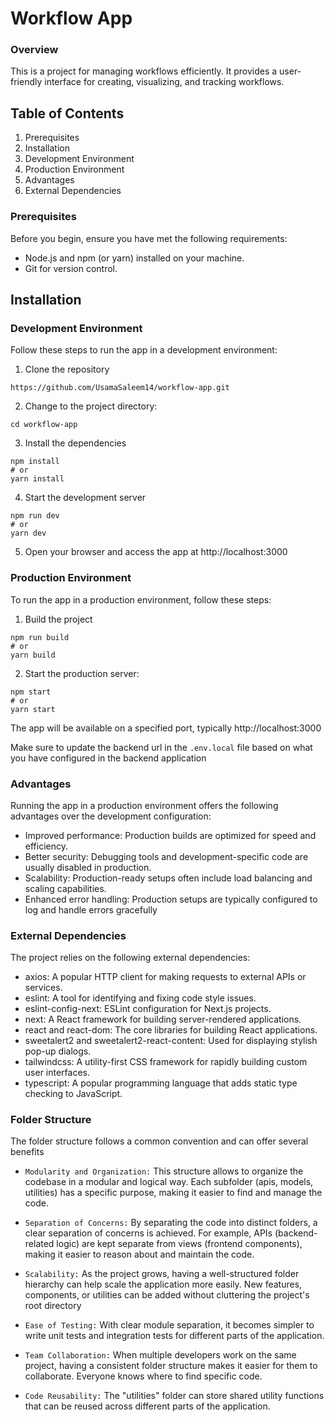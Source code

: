 # Workflow App

### Overview

This is a project for managing workflows efficiently. It provides a user-friendly interface for creating, visualizing, and tracking workflows.

## Table of Contents

1. Prerequisites
2. Installation
3. Development Environment
4. Production Environment
5. Advantages
6. External Dependencies

### Prerequisites

Before you begin, ensure you have met the following requirements:

- Node.js and npm (or yarn) installed on your machine.
- Git for version control.

## Installation

### Development Environment

Follow these steps to run the app in a development environment:

1. Clone the repository

```
https://github.com/UsamaSaleem14/workflow-app.git
```

2. Change to the project directory:

```
cd workflow-app
```

3. Install the dependencies

```
npm install
# or
yarn install
```

4. Start the development server

```
npm run dev
# or
yarn dev
```

5. Open your browser and access the app at http://localhost:3000

### Production Environment

To run the app in a production environment, follow these steps:

1. Build the project

```
npm run build
# or
yarn build
```

2. Start the production server:

```
npm start
# or
yarn start
```

The app will be available on a specified port, typically http://localhost:3000


Make sure to update the backend url in the `.env.local` file based on what you have configured in the backend application
### Advantages

Running the app in a production environment offers the following advantages over the development configuration:

- Improved performance: Production builds are optimized for speed and efficiency.
- Better security: Debugging tools and development-specific code are usually disabled in production.
- Scalability: Production-ready setups often include load balancing and scaling capabilities.
- Enhanced error handling: Production setups are typically configured to log and handle errors gracefully

### External Dependencies

The project relies on the following external dependencies:

- axios: A popular HTTP client for making requests to external APIs or services.
- eslint: A tool for identifying and fixing code style issues.
- eslint-config-next: ESLint configuration for Next.js projects.
- next: A React framework for building server-rendered applications.
- react and react-dom: The core libraries for building React applications.
- sweetalert2 and sweetalert2-react-content: Used for displaying stylish pop-up dialogs.
- tailwindcss: A utility-first CSS framework for rapidly building custom user interfaces.
- typescript: A popular programming language that adds static type checking to JavaScript.

### Folder Structure

The folder structure follows a common convention and can offer several benefits

- `Modularity and Organization:` This structure allows to organize the codebase in a modular and logical way. Each subfolder (apis, models, utilities) has a specific purpose, making it easier to find and manage the code.

- `Separation of Concerns:` By separating the code into distinct folders, a clear separation of concerns is achieved. For example, APIs (backend-related logic) are kept separate from views (frontend components), making it easier to reason about and maintain the code.

- `Scalability:` As the project grows, having a well-structured folder hierarchy can help scale the application more easily. New features, components, or utilities can be added without cluttering the project's root directory

- `Ease of Testing:` With clear module separation, it becomes simpler to write unit tests and integration tests for different parts of the application.

- `Team Collaboration:` When multiple developers work on the same project, having a consistent folder structure makes it easier for them to collaborate. Everyone knows where to find specific code.

- `Code Reusability:` The "utilities" folder can store shared utility functions that can be reused across different parts of the application.

